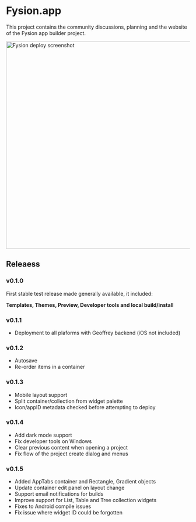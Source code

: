# Fysion.app

This project contains the community discussions, planning and the website of the Fysion app builder project.

<img width="568" alt="Fysion deploy screenshot" src="https://github.com/user-attachments/assets/3bd68c5c-200b-48d8-a30e-2db4c10d7344">

## Releaess

### v0.1.0

First stable test release made generally available, it included:

**Templates, Themes, Preview, Developer tools and local build/install**

### v0.1.1

* Deployment to all plaforms with Geoffrey backend (iOS not included)

### v0.1.2

* Autosave
* Re-order items in a container

### v0.1.3

* Mobile layout support
* Split container/collection from widget palette
* Icon/appID metadata checked before attempting to deploy

### v0.1.4

* Add dark mode support
* Fix developer tools on Windows
* Clear previous content when opening a project
* Fix flow of the project create dialog and menus

### v0.1.5

* Added AppTabs container and Rectangle, Gradient objects
* Update container edit panel on layout change
* Support email notifications for builds
* Improve support for List, Table and Tree collection widgets
* Fixes to Android compile issues
* Fix issue where widget ID could be forgotten
